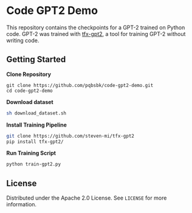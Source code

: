 # Code GPT2 Demo

This repository contains the checkpoints for a GPT-2 trained on Python code. GPT-2 was trained with [tfx-gpt2](https://github.com/steven-mi/tfx-gpt2), a tool for training GPT-2 without writing code.

## Getting Started

**Clone Repository**
```
git clone https://github.com/pqbsbk/code-gpt2-demo.git
cd code-gpt2-demo
```

**Download dataset**
```sh
sh download_dataset.sh
```

**Install Training Pipeline**
```sh
git clone https://github.com/steven-mi/tfx-gpt2
pip install tfx-gpt2/
```

**Run Training Script**
```sh
python train-gpt2.py
```

## License
Distributed under the Apache 2.0 License. See `LICENSE` for more information.
